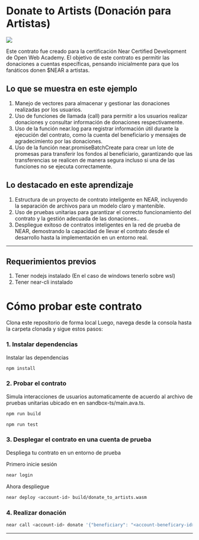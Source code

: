 # Donate to Artists (Donación para Artistas)

[![](https://img.shields.io/badge/Contract-js-yellow)](https://docs.near.org/develop/contracts/anatomy)

Este contrato fue creado para la certificación Near Certified Development de Open Web Academy. El objetivo de este contrato es permitir las donaciones a cuentas específicas, pensando inicialmente para que los fanáticos donen $NEAR a artistas.


## Lo que se muestra en este ejemplo

1. Manejo de vectores para almacenar y gestionar las donaciones realizadas por los usuarios. 
2. Uso de funciones de llamada (call) para permitir a los usuarios realizar donaciones y consultar información de donaciones respectivamente.
3. Uso de la función near.log para registrar información útil durante la ejecución del contrato, como la cuenta del beneficiario y mensajes de agradecimiento por las donaciones.
4. Uso de la función near.promiseBatchCreate para crear un lote de promesas para transferir los fondos al beneficiario, garantizando que las transferencias se realicen de manera segura incluso si una de las funciones no se ejecuta correctamente.

## Lo destacado en este aprendizaje

1. Estructura de un proyecto de contrato inteligente en NEAR, incluyendo la separación de archivos para un modelo claro y mantenible.
2. Uso de pruebas unitarias para garantizar el correcto funcionamiento del contrato y la gestión adecuada de las donaciones..
3. Despliegue exitoso de contratos inteligentes en la red de prueba de NEAR, demostrando la capacidad de llevar el contrato desde el desarrollo hasta la implementación en un entorno real.

---

## Requerimientos previos
1. Tener nodejs instalado (En el caso de windows tenerlo sobre wsl)
2. Tener near-cli instalado

# Cómo probar este contrato

Clona este repositorio de forma local 
Luego, navega desde la consola hasta la carpeta clonada y sigue estos pasos:

### 1. Instalar dependencias
Instalar las dependencias

```bash
npm install
```

### 2. Probar el contrato
Simula interacciones de usuarios automaticamente de acuerdo al archivo de pruebas unitarias ubicado en en sandbox-ts/main.ava.ts.

```bash
npm run build
```

```bash
npm run test
```

### 3. Desplegar el contrato en una cuenta de prueba
Despliega tu contrato en un entorno de prueba 

Primero inicie sesión

```bash
near login
```

Ahora despliegue

```bash
near deploy <account-id> build/donate_to_artists.wasm 
```

### 4. Realizar donación

```bash
near call <account-id> donate '{"beneficiary": "<account-beneficary-id>"}' --amount 1 --accountId <account-id>
```

---
